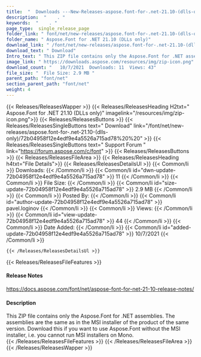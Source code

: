 ```yaml
---
title:  "  Downloads ---New-Releases-aspose.font-for-.net-21.10-(dlls-only) . " 
description:  "    . " 
keywords:  "    . " 
page_type:  single_release_page
folder_link: " font/net/new-releases/aspose.font-for-.net-21.10-(dlls-only)/"
folder_name: " Aspose.Font for .NET 21.10 (DLLs only)"
download_link: " /font/net/new-releases/aspose.font-for-.net-21.10-(dlls-only)/72b04958f12e4edf9e4a5526a715ad78"
download_text: " Download"
Intro_text: " This ZIP file contains only the Aspose.Font for .NET assemblies. The assemblies ..."
image_link: " https://downloads.aspose.com/resources/img/zip-icon.png"
download_count: "   10/7/2021  Downloads: 11  Views: 43"
file_size: "  File Size: 2.9 MB "
parent_path: "font/net"
section_parent_path: "font/net"
weight: 4 
---
```


{{< Releases/ReleasesWapper >}}
  {{< Releases/ReleasesHeading H2txt=" Aspose.Font for .NET 21.10 (DLLs only)" imagelink="/resources/img/zip-icon.png">}}
  {{< Releases/ReleasesButtons >}}
    {{< Releases/ReleasesSingleButtons text=" Download" link="/font/net/new-releases/aspose.font-for-.net-21.10-(dlls-only)/72b04958f12e4edf9e4a5526a715ad78%20%20" >}}
    {{< Releases/ReleasesSingleButtons text=" Support Forum " link="https://forum.aspose.com/c/font" >}}
  {{< Releases/ReleasesButtons >}}
  {{< Releases/ReleasesFileArea >}}
    {{< Releases/ReleasesHeading h4txt="File Details">}}
    {{< Releases/ReleasesDetailsUl >}}
            {{< Common/li  >}} Downloads: {{< /Common/li >}} 
      {{< Common/li id="dwn-update-72b04958f12e4edf9e4a5526a715ad78" >}} 11 {{< /Common/li >}} 
      {{< Common/li  >}} File Size: {{< /Common/li >}} 
      {{< Common/li id="size-update-72b04958f12e4edf9e4a5526a715ad78" >}} 2.9 MB {{< /Common/li >}} 
      {{< Common/li  >}} Posted By: {{< /Common/li >}} 
      {{< Common/li id="author-update-72b04958f12e4edf9e4a5526a715ad78" >}} pavel.loginov {{< /Common/li >}} 
      {{< Common/li  >}} Views: {{< /Common/li >}} 
      {{< Common/li id="view-update-72b04958f12e4edf9e4a5526a715ad78" >}} 44 {{< /Common/li >}} 
      {{< Common/li  >}} Date Added: {{< /Common/li >}} 
      {{< Common/li id="added-update-72b04958f12e4edf9e4a5526a715ad78" >}} 10/7/2021 {{< /Common/li >}} 

    {{< /Releases/ReleasesDetailsUl >}}

  {{< Releases/ReleasesFileFeatures >}}
      <h4>Release Notes</h4><div><a href="https://docs.aspose.com/font/net/aspose-font-for-net-21-10-release-notes/">https://docs.aspose.com/font/net/aspose-font-for-net-21-10-release-notes/</a></div><h4>Description</h4><div class="HTMLDescription">This ZIP file contains only the Aspose.Font for .NET assemblies. The assemblies are the same as in the MSI installer of the product of the same version. Download this if you want to use Aspose.Font without the MSI installer, i.e. you cannot run MSI installers on Mono.</div>
  {{< /Releases/ReleasesFileFeatures >}}
 {{< /Releases/ReleasesFileArea >}}
{{< /Releases/ReleasesWapper >}}


